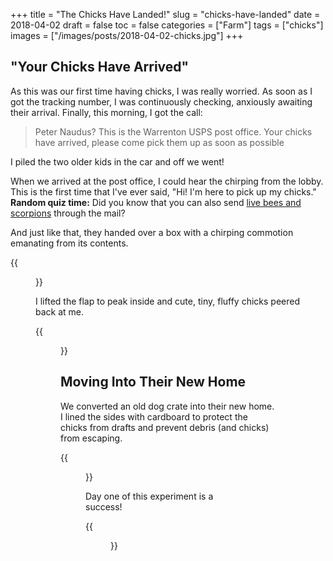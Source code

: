 +++
title = "The Chicks Have Landed!"
slug = "chicks-have-landed"
date = 2018-04-02
draft = false
toc = false
categories = ["Farm"]
tags = ["chicks"]
images = ["/images/posts/2018-04-02-chicks.jpg"]
+++

## "Your Chicks Have Arrived"

As this was our first time having chicks, I was really worried. As soon as I got the tracking number, I was continuously checking, anxiously awaiting their arrival. Finally, this morning, I got the call:

> Peter Naudus? This is the Warrenton USPS post office. Your chicks have arrived, please come pick them up as soon as possible

I piled the two older kids in the car and off we went!

When we arrived at the post office, I could hear the chirping from the lobby. This is the first time that I've ever said, "Hi! I'm here to pick up my chicks." __Random quiz time:__ Did you know that you can also send [live bees and scorpions](https://pe.usps.com/text/pub52/pub52c5_008.htm) through the mail?

And just like that, they handed over a box with a chirping commotion emanating from its contents.

{{<figure class="center" src="/images/posts/2018-04-02-chicks-box-closed.jpg" caption="They're here!">}}

I lifted the flap to peak inside and cute, tiny, fluffy chicks peered back at me.

{{<figure class="center" src="/images/posts/2018-04-02-chicks-box-open.jpg" caption="They made it!">}}

## Moving Into Their New Home

We converted an old dog crate into their new home. I lined the sides with cardboard to protect the chicks from drafts and prevent debris (and chicks) from escaping.

{{<figure class="center" src="/images/posts/2018-04-02-chicks.jpg" caption="So Cute!">}}

Day one of this experiment is a success!

{{<figure class="center" src="/images/posts/2018-04-02-chick-girl.jpg" caption="My daugher was really excited to hold the chicks">}}

